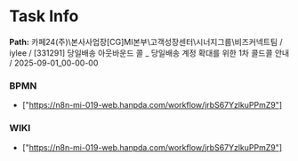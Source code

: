 # Task Info

**Path:** 카페24(주)\본사사업장\[CG]MI본부\고객성장센터\시너지그룹\비즈커넥트팀 / iylee / [331291] 당일배송 아웃바운드 콜 _ 당일배송 계정 확대를 위한 1차 콜드콜 안내 / 2025-09-01_00-00-00

### BPMN
- ["https://n8n-mi-019-web.hanpda.com/workflow/jrbS67YzlkuPPmZ9"]

### WIKI
- ["https://n8n-mi-019-web.hanpda.com/workflow/jrbS67YzlkuPPmZ9"]

